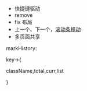 * 快捷键驱动
* remove
* fix 布局
* 上一个、下一个，[滚动条移动](https://www.cnblogs.com/fthjane/p/5305891.html)
* 多页面共享


markHistory:

key->{

className,total,curr,list

}
